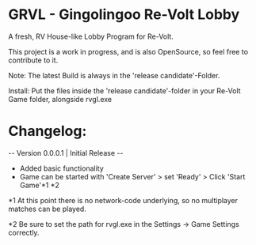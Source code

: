 # GRVL - Gingolingoo Re-Volt Lobby

A fresh, RV House-like Lobby Program for Re-Volt.

This project is a work in progress, and is also OpenSource, so feel free to contribute to it.

Note: The latest Build is always in the 'release candidate'-Folder.

Install:
Put the files inside the 'release candidate'-folder in your Re-Volt Game folder, alongside rvgl.exe

# Changelog:

-- Version 0.0.0.1 | Initial Release --

+ Added basic functionality
+ Game can be started with 'Create Server' > set 'Ready' > Click 'Start Game'*1 *2


*1 At this point there is no network-code underlying, so no multiplayer matches can be played.

*2 Be sure to set the path for rvgl.exe in the Settings -> Game Settings correctly.
